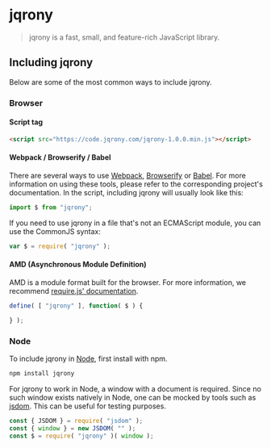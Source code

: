 # jqrony

> jqrony is a fast, small, and feature-rich JavaScript library.

## Including jqrony

Below are some of the most common ways to include jqrony.

### Browser

#### Script tag

```html
<script src="https://code.jqrony.com/jqrony-1.0.0.min.js"></script>
```

#### Webpack / Browserify / Babel

There are several ways to use [Webpack](https://webpack.js.org/), [Browserify](http://browserify.org/) or [Babel](https://babeljs.io/). For more information on using these tools, please refer to the corresponding project's documentation. In the script, including jqrony will usually look like this:

```js
import $ from "jqrony";
```

If you need to use jqrony in a file that's not an ECMAScript module, you can use the CommonJS syntax:

```js
var $ = require( "jqrony" );
```

#### AMD (Asynchronous Module Definition)

AMD is a module format built for the browser. For more information, we recommend [require.js' documentation](https://requirejs.org/docs/whyamd.html).

```js
define( [ "jqrony" ], function( $ ) {

} );
```

### Node

To include jqrony in [Node](https://nodejs.org/), first install with npm.

```sh
npm install jqrony
```

For jqrony to work in Node, a window with a document is required. Since no such window exists natively in Node, one can be mocked by tools such as [jsdom](https://github.com/jsdom/jsdom). This can be useful for testing purposes.

```js
const { JSDOM } = require( "jsdom" );
const { window } = new JSDOM( "" );
const $ = require( "jqrony" )( window );
```